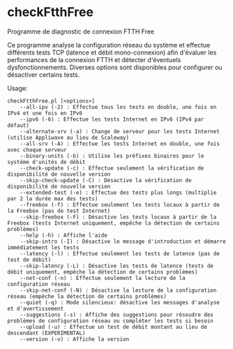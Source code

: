 # checkFtthFree
Programme de diagnostic de connexion FTTH Free

Ce programme analyse la configuration réseau du système et effectue différents
tests TCP (latence et débit mono-connexion) afin d'évaluer les performances de
la connexion FTTH et détecter d'éventuels dysfonctionnements.
Diverses options sont disponibles pour configurer ou désactiver certains tests.

Usage:

    checkFtthFree.pl [<options>]
        --all-ipv (-2) : Effectue tous les tests en double, une fois en IPv4 et une fois en IPv6
        --ipv6 (-6) : Effectue les tests Internet en IPv6 (IPv4 par défaut)
        --alternate-srv (-a) : Change de serveur pour les tests Internet (utilise Appliwave au lieu de Scaleway)
        --all-srv (-A) : Effectue les tests Internet en double, une fois avec chaque serveur
        --binary-units (-b) : Utilise les préfixes binaires pour le système d'unités de débit
        --check-update (-c) : Effectue seulement la vérification de disponibilité de nouvelle version
        --skip-check-update (-C) : Désactive la vérification de disponibilité de nouvelle version
        --extended-test (-e) : Effectue des tests plus longs (multiplie par 2 la durée max des tests)
        --freebox (-f) : Effectue seulement les tests locaux à partir de la Freebox (pas de test Internet)
        --skip-freebox (-F) : Désactive les tests locaux à partir de la Freebox (tests Internet uniquement, empêche la détection de certains problèmes)
        --help (-h) : Affiche l'aide
        --skip-intro (-I) : Désactive le message d'introduction et démarre immédiatement les tests
        --latency (-l) : Effectue seulement les tests de latence (pas de test de débit)
        --skip-latency (-L) : Désactive les tests de latence (tests de débit uniquement, empêche la détection de certains problèmes)
        --net-conf (-n) : Effectue seulement la lecture de la configuration réseau
        --skip-net-conf (-N) : Désactive la lecture de la configuration réseau (empêche la détection de certains problèmes)
        --quiet (-q) : Mode silencieux: désactive les messages d'analyse et d'avertissement
        --suggestions (-s) : Affiche des suggestions pour résoudre des problèmes de configuration réseau ou compléter les tests si besoin
        --upload (-u) : Effectue un test de débit montant au lieu de descendant (EXPERIMENTAL)
        --version (-v) : Affiche la version
